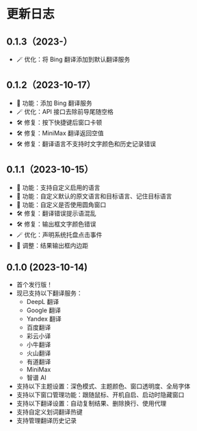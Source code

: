# 更新日志

## 0.1.3（2023-）

- 🪄 优化：将 Bing 翻译添加到默认翻译服务

## 0.1.2（2023-10-17）

- 🧩 功能：添加 Bing 翻译服务
- 🪄 优化：API 接口去除前导尾随空格
- 🛠️ 修复：按下快捷键后窗口卡顿
- 🛠️ 修复：MiniMax 翻译返回空值
- 🛠️ 修复：翻译语言不支持时文字颜色和历史记录错误

## 0.1.1（2023-10-15）

- 🧩 功能：支持自定义启用的语言
- 🧩 功能：自定义默认的原文语言和目标语言、记住目标语言
- 🧩 功能：自定义是否使用圆角窗口
- 🛠️ 修复：翻译错误提示语混乱
- 🛠️ 修复：输出框文字颜色错误
- 🪄 优化：声明系统托盘点击事件
- 🎨 调整：结果输出框内边距

## 0.1.0 (2023-10-14)

- 首个发行版！
- 现已支持以下翻译服务：
  - DeepL 翻译
  - Google 翻译
  - Yandex 翻译
  - 百度翻译
  - 彩云小译
  - 小牛翻译
  - 火山翻译
  - 有道翻译
  - MiniMax
  - 智谱 AI
- 支持以下主题设置：深色模式、主题颜色、窗口透明度、全局字体
- 支持以下窗口管理功能：跟随鼠标、开机自启、启动时隐藏窗口
- 支持以下翻译设置：自动复制结果、删除换行、使用代理
- 支持自定义划词翻译热键
- 支持管理翻译历史记录
